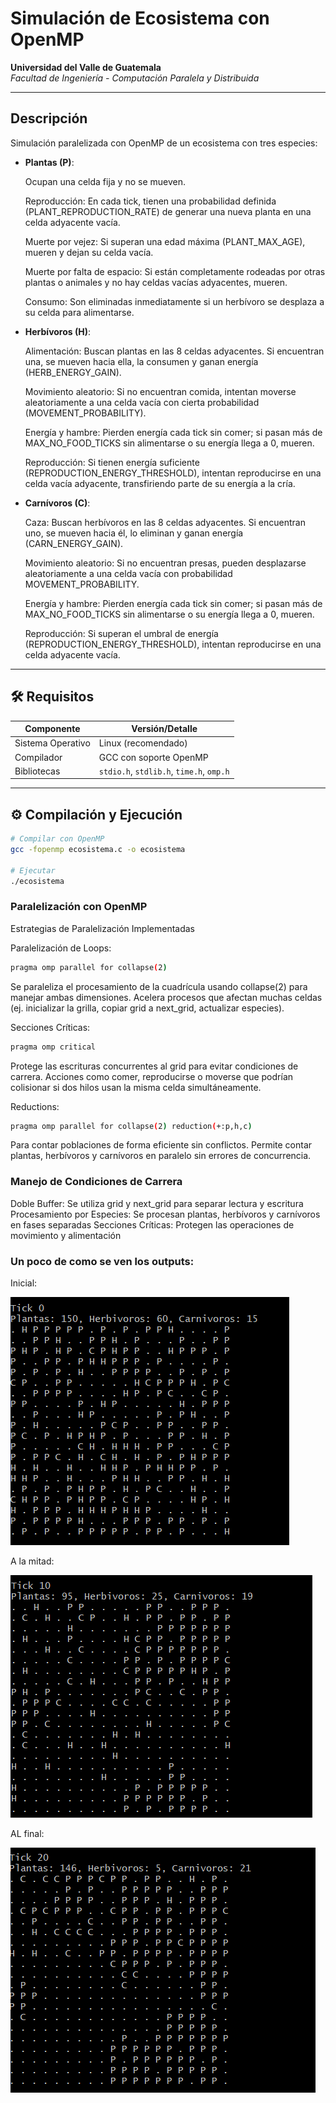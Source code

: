 #  Simulación de Ecosistema con OpenMP

**Universidad del Valle de Guatemala**  
*Facultad de Ingeniería - Computación Paralela y Distribuida*  

---

## Descripción
Simulación paralelizada con OpenMP de un ecosistema con tres especies:  
- **Plantas (P)**: 

    Ocupan una celda fija y no se mueven.

    Reproducción: En cada tick, tienen una probabilidad definida (PLANT_REPRODUCTION_RATE) de generar una nueva planta en una celda adyacente vacía.

    Muerte por vejez: Si superan una edad máxima (PLANT_MAX_AGE), mueren y dejan su celda vacía.

    Muerte por falta de espacio: Si están completamente rodeadas por otras plantas o animales y no hay celdas vacías adyacentes, mueren.

    Consumo: Son eliminadas inmediatamente si un herbívoro se desplaza a su celda para alimentarse.
- **Herbívoros (H)**: 

    Alimentación: Buscan plantas en las 8 celdas adyacentes. Si encuentran una, se mueven hacia ella, la consumen y ganan energía (HERB_ENERGY_GAIN).

    Movimiento aleatorio: Si no encuentran comida, intentan moverse aleatoriamente a una celda vacía con cierta probabilidad (MOVEMENT_PROBABILITY).

    Energía y hambre: Pierden energía cada tick sin comer; si pasan más de MAX_NO_FOOD_TICKS sin alimentarse o su energía llega a 0, mueren.

    Reproducción: Si tienen energía suficiente (REPRODUCTION_ENERGY_THRESHOLD), intentan reproducirse en una celda vacía adyacente, transfiriendo parte de su energía a la cría.
- **Carnívoros (C)**:

    Caza: Buscan herbívoros en las 8 celdas adyacentes. Si encuentran uno, se mueven hacia él, lo eliminan y ganan energía (CARN_ENERGY_GAIN).

    Movimiento aleatorio: Si no encuentran presas, pueden desplazarse aleatoriamente a una celda vacía con probabilidad MOVEMENT_PROBABILITY.

    Energía y hambre: Pierden energía cada tick sin comer; si pasan más de MAX_NO_FOOD_TICKS sin alimentarse o su energía llega a 0, mueren.

    Reproducción: Si superan el umbral de energía (REPRODUCTION_ENERGY_THRESHOLD), intentan reproducirse en una celda adyacente vacía.

---

## 🛠 Requisitos
| Componente       | Versión/Detalle          |
|------------------|--------------------------|
| Sistema Operativo| Linux (recomendado)      |
| Compilador       | GCC con soporte OpenMP   |
| Bibliotecas      | `stdio.h`, `stdlib.h`, `time.h`, `omp.h` |

---

## ⚙️ Compilación y Ejecución
```bash
# Compilar con OpenMP
gcc -fopenmp ecosistema.c -o ecosistema

# Ejecutar
./ecosistema
```

### Paralelización con OpenMP
Estrategias de Paralelización Implementadas

Paralelización de Loops:
```bash
pragma omp parallel for collapse(2)
```
Se paraleliza el procesamiento de la cuadrícula usando collapse(2) para manejar ambas dimensiones. Acelera procesos que afectan muchas celdas (ej. inicializar la grilla, copiar grid a next_grid, actualizar especies).

Secciones Críticas:
```bash
pragma omp critical
```
Protege las escrituras concurrentes al grid para evitar condiciones de carrera.  Acciones como comer, reproducirse o moverse que podrían colisionar si dos hilos usan la misma celda simultáneamente.

Reductions:
```bash
pragma omp parallel for collapse(2) reduction(+:p,h,c)
```
Para contar poblaciones de forma eficiente sin conflictos.  Permite contar plantas, herbívoros y carnívoros en paralelo sin errores de concurrencia.

### Manejo de Condiciones de Carrera

Doble Buffer: Se utiliza grid y next_grid para separar lectura y escritura
Procesamiento por Especies: Se procesan plantas, herbívoros y carnívoros en fases separadas
Secciones Críticas: Protegen las operaciones de movimiento y alimentación

### Un poco de como se ven los outputs: 
Inicial: 

![image](image-2.png)

A la mitad:

![alt text](image-3.png)


AL final: 

![alt text](image-4.png)